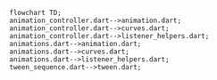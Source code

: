 <!---
Generated by https://github.com/polina-c/layerlens
-->

```mermaid
flowchart TD;
animation_controller.dart-->animation.dart;
animation_controller.dart-->curves.dart;
animation_controller.dart-->listener_helpers.dart;
animations.dart-->animation.dart;
animations.dart-->curves.dart;
animations.dart-->listener_helpers.dart;
tween_sequence.dart-->tween.dart;
```

